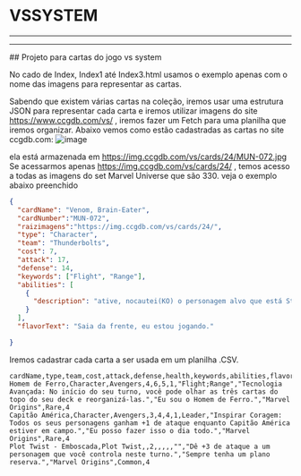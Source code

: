 # VSSYSTEM
<hr>
<hr>
## Projeto para cartas do jogo vs system

No cado de Index, Index1 até Index3.html usamos o exemplo apenas com o nome das imagens para representar as cartas.

Sabendo que existem várias cartas na coleção, iremos usar uma estrutura JSON para representar cada carta e iremos
utilizar imagens do site https://www.ccgdb.com/vs/ , iremos fazer um Fetch para uma planilha que iremos organizar.
Abaixo vemos como estão cadastradas as cartas no site ccgdb.com:
![image](https://github.com/user-attachments/assets/3e0a0181-9667-48a6-8f31-262f994ae712)

ela está armazenada em https://img.ccgdb.com/vs/cards/24/MUN-072.jpg
Se acessarmos apenas https://img.ccgdb.com/vs/cards/24/ , temos acesso a todas as imagens do set Marvel Universe que são 330. veja o exemplo abaixo preenchido

~~~json
{
  "cardName": "Venom, Brain-Eater",
  "cardNumber":"MUN-072",
  "raizimagens":"https://img.ccgdb.com/vs/cards/24/",
  "type": "Character",
  "team": "Thunderbolts",
  "cost": 7,
  "attack": 17,
  "defense": 14,
  "keywords": ["Flight", "Range"],
  "abilities": [
    {
      "description": "ative, nocautei(KO) o personagem alvo que está Stunned."
    }
  ],
  "flavorText": "Saia da frente, eu estou jogando."

}
~~~

Iremos cadastrar cada carta a ser usada em um planilha .CSV. 

~~~csv
cardName,type,team,cost,attack,defense,health,keywords,abilities,flavorText,set,rarity,quantity
Homem de Ferro,Character,Avengers,4,6,5,1,"Flight;Range","Tecnologia Avançada: No início do seu turno, você pode olhar as três cartas do topo do seu deck e reorganizá-las.","Eu sou o Homem de Ferro.","Marvel Origins",Rare,4
Capitão América,Character,Avengers,3,4,4,1,Leader,"Inspirar Coragem: Todos os seus personagens ganham +1 de ataque enquanto Capitão América estiver em campo.","Eu posso fazer isso o dia todo.","Marvel Origins",Rare,4
Plot Twist - Emboscada,Plot Twist,,2,,,,,"","Dê +3 de ataque a um personagem que você controla neste turno.","Sempre tenha um plano reserva.","Marvel Origins",Common,4
~~~
